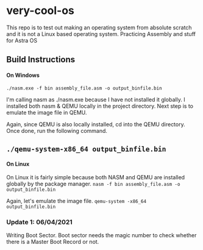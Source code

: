 # very-cool-os
This repo is to test out making an operating system from absolute scratch and it is not a Linux based operating system. Practicing Assembly and stuff for Astra OS  

## Build Instructions 
#### On Windows
```./nasm.exe -f bin assembly_file.asm -o output_binfile.bin```

I'm calling nasm as ./nasm.exe because I have not installed it globally. I installed both nasm & QEMU locally in the project directory.
Next step is to emulate the image file in QEMU.

Again, since QEMU is also locally installed, cd into the QEMU directory. Once done, run the following command.

```./qemu-system-x86_64 output_binfile.bin```
---
#### On Linux

On Linux it is fairly simple because both NASM and QEMU are installed globally by the package manager. 
```nasm -f bin assembly_file.asm -o output_binfile.bin```

Again, let's emulate the image file. 
```qemu-system -x86_64  output_binfile.bin```


### Update 1: 06/04/2021
Writing Boot Sector.
Boot sector needs the magic number to check whether there is a Master Boot Record or not. 

